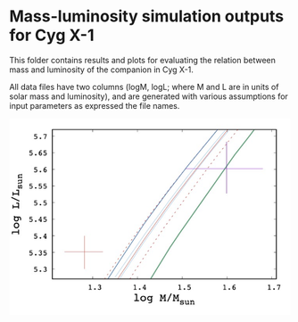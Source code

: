 # Mass-luminosity simulation outputs for Cyg X-1

This folder contains results and plots for evaluating the relation between mass and luminosity of the companion in Cyg X-1.

All data files have two columns (logM, logL; where M and L are in units of solar mass and luminosity), and are generated with various assumptions for input parameters as expressed the file names.

<img src="M-L_plot.jpg" width="800">
